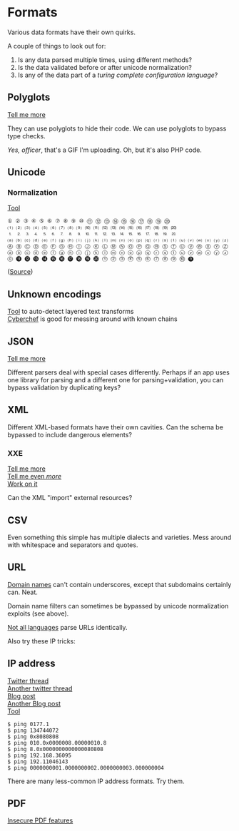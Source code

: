 # Formats

Various data formats have their own quirks.

A couple of things to look out for: 

1. Is any data parsed multiple times, using different methods?   
2. Is the data validated before or after unicode normalization?  
3. Is any of the data part of a _turing complete configuration language_?

## Polyglots

[Tell me more](reversing.md#polyglots)

They can use polyglots to hide their code. We can use polyglots to bypass type checks.

_Yes, officer_, that's a GIF I'm uploading. Oh, but it's also PHP code.

## Unicode

### Normalization

[Tool](https://github.com/JesseClarkND/abnormalizer)

```text
① ② ③ ④ ⑤ ⑥ ⑦ ⑧ ⑨ ⑩ ⑪ ⑫ ⑬ ⑭ ⑮ ⑯ ⑰ ⑱ ⑲ ⑳ 
⑴ ⑵ ⑶ ⑷ ⑸ ⑹ ⑺ ⑻ ⑼ ⑽ ⑾ ⑿ ⒀ ⒁ ⒂ ⒃ ⒄ ⒅ ⒆ ⒇ 
⒈ ⒉ ⒊ ⒋ ⒌ ⒍ ⒎ ⒏ ⒐ ⒑ ⒒ ⒓ ⒔ ⒕ ⒖ ⒗ ⒘ ⒙ ⒚ ⒛ 
⒜ ⒝ ⒞ ⒟ ⒠ ⒡ ⒢ ⒣ ⒤ ⒥ ⒦ ⒧ ⒨ ⒩ ⒪ ⒫ ⒬ ⒭ ⒮ ⒯ ⒰ ⒱ ⒲ ⒳ ⒴ ⒵ 
Ⓐ Ⓑ Ⓒ Ⓓ Ⓔ Ⓕ Ⓖ Ⓗ Ⓘ Ⓙ Ⓚ Ⓛ Ⓜ Ⓝ Ⓞ Ⓟ Ⓠ Ⓡ Ⓢ Ⓣ Ⓤ Ⓥ Ⓦ Ⓧ Ⓨ Ⓩ 
ⓐ ⓑ ⓒ ⓓ ⓔ ⓕ ⓖ ⓗ ⓘ ⓙ ⓚ ⓛ ⓜ ⓝ ⓞ ⓟ ⓠ ⓡ ⓢ ⓣ ⓤ ⓥ ⓦ ⓧ ⓨ ⓩ 
⓪ ⓫ ⓬ ⓭ ⓮ ⓯ ⓰ ⓱ ⓲ ⓳ ⓴ ⓵ ⓶ ⓷ ⓸ ⓹ ⓺ ⓻ ⓼ ⓽ ⓾ ⓿
```

\([Source](https://www.hahwul.com/phoenix/ssrf-open-redirect)\)

## Unknown encodings

[Tool](https://transformations.jobertabma.nl/) to auto-detect layered text transforms  
[Cyberchef](https://www.google.com/url?sa=t&rct=j&q=&esrc=s&source=web&cd=&cad=rja&uact=8&ved=2ahUKEwi8mN7r6sTvAhVJa8AKHcXiBlEQFjAAegQIAxAD&url=https%3A%2F%2Fgchq.github.io%2FCyberChef%2F&usg=AOvVaw3cJhXGWs_4gKkmjmhQLSNC) is good for messing around with known chains

## JSON

[Tell me more](https://labs.bishopfox.com/tech-blog/an-exploration-of-json-interoperability-vulnerabilities)

Different parsers deal with special cases differently. Perhaps if an app uses one library for parsing and a different one for parsing+validation, you can bypass validation by duplicating keys?

## XML

Different XML-based formats have their own cavities. Can the schema be bypassed to include dangerous elements?

### XXE

[Tell me more](https://blog.cobalt.io/how-to-execute-an-xml-external-entity-injection-xxe-5d5c262d5b16)  
[Tell me even _more_](https://owasp.org/www-community/vulnerabilities/XML_External_Entity_%28XXE%29_Processing)  
[Work on it](https://gosecure.github.io/xxe-workshop/)

Can the XML "import" external resources?

## CSV

Even something this simple has multiple dialects and varieties. Mess around with whitespace and separators and quotes.

## URL

[Domain names](https://twitter.com/s0md3v/status/1354733673069694978?s=19) can't contain underscores, except that subdomains certainly can. Neat.

Domain name filters can sometimes be bypassed by unicode normalization exploits \(see above\).

[Not all languages](https://github.com/jimen0/differer) parse URLs identically.

Also try these IP tricks:

## IP address

[Twitter thread](https://twitter.com/dave_universetf/status/1342685822286360576)  
[Another twitter thread](https://twitter.com/x0rz/status/928584447292858368)  
[Blog post](https://blog.dave.tf/post/ip-addr-parsing/)  
[Another Blog post](https://ma.ttias.be/theres-more-than-one-way-to-write-an-ip-address/)  
[Tool](https://github.com/D4Vinci/Cuteit)

```text
$ ping 0177.1
$ ping 134744072
$ ping 0x8080808
$ ping 010.0x0000008.00000010.8
$ ping 8.0x0000000000000080808
$ ping 192.168.36095
$ ping 192.11046143
$ ping 0000000001.0000000002.0000000003.000000004
```

There are many less-common IP address formats. Try them.

## PDF

[Insecure PDF features](https://web-in-security.blogspot.com/2021/01/insecure-features-in-pdfs.html)

